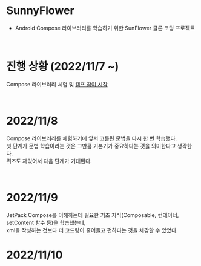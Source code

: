 # SunnyFlower

- Android Compose 라이브러리를 학습하기 위한 SunFlower 클론 코딩 프로젝트

<br>

# 진행 상황 (2022/11/7 ~)
Compose 라이브러리 체험 및 <a href="https://developersonair.withgoogle.com/events/composecamp_22kr" target="_blank">캠프 참여 시작</a>

<br>

# 2022/11/8
Compose 라이브러리를 체험하기에 앞서 코틀린 문법을 다시 한 번 학습했다.<br>
첫 단계가 문법 학습이라는 것은 그만큼 기본기가 중요하다는 것을 의미한다고 생각한다.<br>
퀴즈도 재밌어서 다음 단계가 기대된다.


<br>

# 2022/11/9
JetPack Compose를 이해하는데 필요한 기초 지식(Composable, 컨테이너, setContent 함수 등)을 학습했는데,<br>
xml을 작성하는 것보다 더 코드량이 줄어들고 편하다는 것을 체감할 수 있었다.

# 2022/11/10
